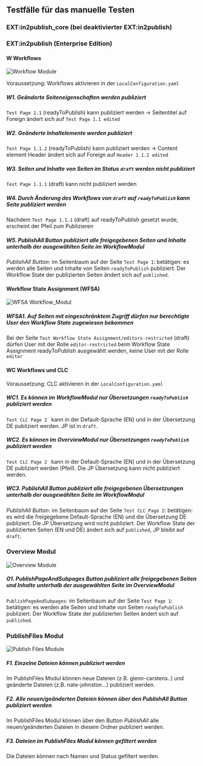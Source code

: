 ## Testfälle für das manuelle Testen

### EXT:in2publish_core (bei deaktivierter EXT:in2publish)

### EXT:in2publish (Enterprise Edition)

#### W Workflows

 ![Workflow Module](./images/Workflows_1.png)

Voraussetzung: Workflows aktivieren in der `LocalConfiguration.yaml`

##### W1. Geänderte Seiteneigenschaften werden publiziert
  
  `Test Page 1.1` (readyToPublish) kann publiziert werden -> Seitentitel auf Foreign ändert sich auf `Test Page 1.1 edited`

##### W2. Geänderte Inhaltelemente werden publiziert

`Test Page 1.1.2` (readyToPublish) kann publiziert werden -> Content element Header ändert sich auf Foreign auf `Header 1.1.2 edited`

##### W3. Seiten und Inhalte von Seiten im Status `draft` werden nicht publiziert

`Test Page 1.1.1` (draft) kann nicht publiziert werden 

##### W4. Durch Änderung des Workflows von `draft` auf `readyToPublish` kann Seite publiziert werden

Nachdem `Test Page 1.1.1` (draft) auf readyToPublish gesetzt wurde, erscheint der Pfeil zum Publizieren

##### W5. *PublishAll* Button publiziert alle freigegebenen Seiten und Inhalte unterhalb der ausgewählten Seite im WorkflowModul

*PublishAll Button*: im Seitenbaum auf der Seite `Test Page 1`: betätigen: es werden alle Seiten und Inhalte von Seiten
 `readyToPublish` publiziert. Der Workflow State der publizierten Seiten ändert sich auf `published`.

#### Workflow State Assignment (WFSA)

![WFSA Workflow_Modul](./images/WFSA_1.png)

##### WFSA1. Auf Seiten mit eingeschränktem Zugriff dürfen nur berechtigte User den Workflow State zugewiesen bekommen

Bei der Seite `Test Workflow State Assignment/editors-restricted` (draft) dürfen User mit der Rolle `editor-restricted` 
beim Workflow State Assignment readyToPublish ausgewählt werden, keine User mit der Rolle `editor`

#### WC Workflows und CLC

Voraussetzung: CLC aktivieren in der `LocalConfiguration.yaml`

##### WC1. Es können im WorkflowModul nur Übersetzungen `readyToPublish` publiziert werden

`Test CLC Page 2 ` kann in der Default-Sprache (EN) und in der Übersetzung DE publiziert werden. JP ist in `draft`.

##### WC2. Es können im OverviewModul nur Übersetzungen `readyToPublish` publiziert werden

`Test CLC Page 2 ` kann in der Default-Sprache (EN) und in der Übersetzung DE publiziert werden (Pfeil). 
Die JP Übersetzung kann nicht publiziert werden.

##### WC3. *PublishAll* Button publiziert alle freigegebenen Übersetzungen unterhalb der ausgewählten Seite im WorkflowModul

*PublishAll Button*: im Seitenbaum auf der Seite `Test CLC Page 2`: betätigen: es wird die freigegebene 
 Default-Sprache (EN) und die Übersetzung DE publiziert. Die JP Übersetzung wird nicht publiziert.
Der Workflow State der publizierten Seiten (EN und DE) ändert sich auf `published`, JP bleibt auf `draft`.

### Overview Modul

 ![Overview Module](./images/Overview_1.png)

##### O1. *PublishPageAndSubpages* Button publiziert alle freigegebenen Seiten und Inhalte unterhalb der ausgewählten Seite im OverviewModul

`PublishPageAndSubpages`: im Seitenbaum auf der Seite `Test Page 1`: betätigen: es werden alle Seiten und Inhalte von Seiten
`readyToPublish` publiziert. Der Workflow State der publizierten Seiten ändert sich auf `published`.

### PublishFiles Modul

![Publish Files Module](./images/Files_1.png)

##### F1. Einzelne Dateien können publiziert werden
Im PublishFiles Modul können neue Dateien (z.B. glenn-carstens..) und geänderte Dateien (z.B. nate-johnston...) publiziert werden.

##### F2. Alle neuen/geänderten Dateien können über den *PublishAll* Button publiziert werden

Im PublishFiles Modul können über den Button *PublishAll* alle neuen/geänderten Dateien in diesem Ordner publiziert werden.

##### F3. Dateien im PublishFiles Modul können gefiltert werden

Die Dateien können nach Namen und Status gefiltert werden.